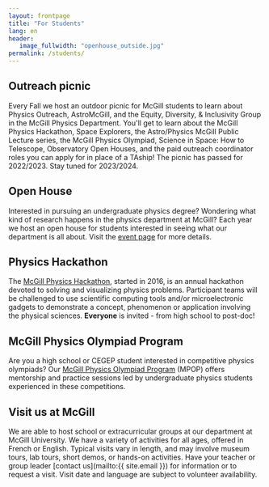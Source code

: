 ```yaml
---
layout: frontpage
title: "For Students"
lang: en
header:
   image_fullwidth: "openhouse_outside.jpg"
permalink: /students/
---
```

## Outreach picnic
Every Fall we host an outdoor picnic for McGill students to learn about Physics Outreach, AstroMcGill, and the Equity, Diversity, & Inclusivity Group in the McGill Physics Department. You'll get to learn about the McGill Physics Hackathon, Space Explorers, the Astro/Physics McGill Public Lecture series, the McGill Physics Olympiad, Science in Space: How to Telescope, Observatory Open Houses, and the paid outreach coordinator roles you can apply for in place of a TAship! The picnic has passed for 2022/2023. Stay tuned for 2023/2024.

## Open House
Interested in pursuing an undergraduate physics degree? Wondering what kind of research happens in the physics department at McGill? Each year we host an open house for students interested in seeing what our department is all about. Visit the [event page](https://www.mcgill.ca/openhouse/open-house) for more details.

## Physics Hackathon
The [McGill Physics Hackathon](http://www.physics.mcgill.ca/hackathon/), started in 2016, is an annual hackathon devoted to solving and visualizing physics problems. Participant teams will be challenged to use scientific computing tools and/or microelectronic gadgets to demonstrate a concept, phenomenon or application involving the physical sciences. **Everyone** is invited - from high school to post-doc! 

## McGill Physics Olympiad Program
Are you a high school or CEGEP student interested in competitive physics olympiads? Our [McGill Physics Olympiad Program](/mpop) (MPOP) offers mentorship and practice sessions led by undergraduate physics students experienced in these competitions.

## Visit us at McGill
We are able to host school or extracurricular groups at our department at McGill University. We have a variety of activities for all ages, offered in French or English. Typical visits vary in length, and may involve museum tours, lab tours, short demos, or hands-on activities. Have your teacher or group leader [contact us](mailto:{{ site.email }}) for information or to request a visit. Visit date and language are subject to volunteer availability.
